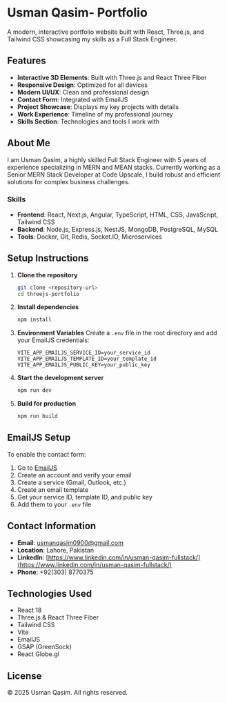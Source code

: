 # Usman Qasim- Portfolio

A modern, interactive portfolio website built with React, Three.js, and Tailwind CSS showcasing my skills as a Full Stack Engineer.

## Features

- **Interactive 3D Elements**: Built with Three.js and React Three Fiber
- **Responsive Design**: Optimized for all devices
- **Modern UI/UX**: Clean and professional design
- **Contact Form**: Integrated with EmailJS
- **Project Showcase**: Displays my key projects with details
- **Work Experience**: Timeline of my professional journey
- **Skills Section**: Technologies and tools I work with

## About Me

I am Usman Qasim, a highly skilled Full Stack Engineer with 5 years of experience specializing in MERN and MEAN stacks. Currently working as a Senior MERN Stack Developer at Code Upscale, I build robust and efficient solutions for complex business challenges.

### Skills

- **Frontend**: React, Next.js, Angular, TypeScript, HTML, CSS, JavaScript, Tailwind CSS
- **Backend**: Node.js, Express.js, NestJS, MongoDB, PostgreSQL, MySQL
- **Tools**: Docker, Git, Redis, Socket.IO, Microservices

## Setup Instructions

1. **Clone the repository**

   ```bash
   git clone <repository-url>
   cd threejs-portfolio
   ```

2. **Install dependencies**

   ```bash
   npm install
   ```

3. **Environment Variables**
   Create a `.env` file in the root directory and add your EmailJS credentials:

   ```
   VITE_APP_EMAILJS_SERVICE_ID=your_service_id
   VITE_APP_EMAILJS_TEMPLATE_ID=your_template_id
   VITE_APP_EMAILJS_PUBLIC_KEY=your_public_key
   ```

4. **Start the development server**

   ```bash
   npm run dev
   ```

5. **Build for production**
   ```bash
   npm run build
   ```

## EmailJS Setup

To enable the contact form:

1. Go to [EmailJS](https://www.emailjs.com/)
2. Create an account and verify your email
3. Create a service (Gmail, Outlook, etc.)
4. Create an email template
5. Get your service ID, template ID, and public key
6. Add them to your `.env` file

## Contact Information

- **Email**: usmanqasim0900@gmail.com
- **Location**: Lahore, Pakistan
- **LinkedIn**: [https://www.linkedin.com/in/usman-qasim-fullstack/](https://www.linkedin.com/in/usman-qasim-fullstack/)
- **Phone**: +92(303) 8770375

## Technologies Used

- React 18
- Three.js & React Three Fiber
- Tailwind CSS
- Vite
- EmailJS
- GSAP (GreenSock)
- React Globe.gl

## License

© 2025 Usman Qasim. All rights reserved.
